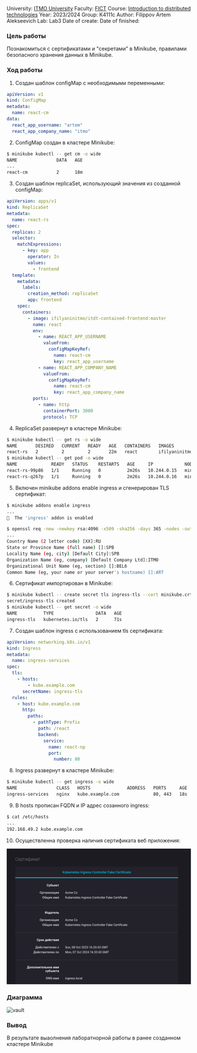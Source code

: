 University: [ITMO University](https://itmo.ru/ru/)
Faculty: [FICT](https://fict.itmo.ru)
Course: [Introduction to distributed technologies](https://github.com/itmo-ict-faculty/introduction-to-distributed-technologies)
Year: 2023/2024
Group: K4111c
Author: Filippov Artem Alekseevich
Lab: Lab3
Date of create:
Date of finished:

### Цель работы

Познакомиться с сертификатами и "секретами" в Minikube, правилами безопасного хранения данных в Minikube.

### Ход работы

1. Создан шаблон configMap с необходимыми переменными:

```yaml
apiVersion: v1
kind: ConfigMap
metadata:
  name: react-cm
data:
  react_app_username: "artem"
  react_app_company_name: "itmo"
```

2. ConfigMap создан в кластере Minikube:

```bash
$ minikube kubectl -- get cm -o wide
NAME               DATA   AGE
...
react-cm           2      18m
```

3. Создан шаблон replicaSet, использующий значения из созданной configMap:

```yaml
apiVersion: apps/v1
kind: ReplicaSet
metadata:
  name: react-rs
spec:
  replicas: 2
  selector:
    matchExpressions:
      - key: app
        operator: In
        values:
          - frontend
  template:
    metadata:
      labels:
        creation_method: replicaSet
        app: frontend
    spec:
      containers:
        - image: ifilyaninitmo/itdt-contained-frontend:master
          name: react
          env:
            - name: REACT_APP_USERNAME
              valueFrom:
                configMapKeyRef:
                  name: react-cm
                  key: react_app_username
            - name: REACT_APP_COMPANY_NAME
              valueFrom:
                configMapKeyRef:
                  name: react-cm
                  key: react_app_company_name
          ports:
            - name: http
              containerPort: 3000
              protocol: TCP
```

4. ReplicaSet развернут в кластере Minikube:

```bash
$ minikube kubectl -- get rs -o wide
NAME       DESIRED   CURRENT   READY   AGE   CONTAINERS   IMAGES                                         SELECTOR
react-rs   2         2         2       22m   react        ifilyaninitmo/itdt-contained-frontend:master   app in (frontend)
$ minikube kubectl -- get pod -o wide
NAME             READY   STATUS    RESTARTS   AGE     IP            NODE       NOMINATED NODE   READINESS GATES
react-rs-99p86   1/1     Running   0          2m26s   10.244.0.15   minikube   <none>           <none>
react-rs-q267p   1/1     Running   0          2m26s   10.244.0.16   minikube   <none>           <none>
```

5. Включен minikube addons enable ingress и сгенерирован TLS сертификат:

```bash
$ minikube addons enable ingress
...
🌟  The 'ingress' addon is enabled
```

```bash
$ openssl req -new -newkey rsa:4096 -x509 -sha256 -days 365 -nodes -out minikube.crt -keyout minikube.key
...
Country Name (2 letter code) [XX]:RU
State or Province Name (full name) []:SPB
Locality Name (eg, city) [Default City]:SPB
Organization Name (eg, company) [Default Company Ltd]:ITMO
Organizational Unit Name (eg, section) []:BEL6
Common Name (eg, your name or your server's hostname) []:ART
```

6. Сертификат импортирован в Minikube:

```bash
$ minikube kubectl -- create secret tls ingress-tls --cert minikube.crt --key minikube.key
secret/ingress-tls created
$ minikube kubectl -- get secret -o wide
NAME          TYPE                DATA   AGE
ingress-tls   kubernetes.io/tls   2      71s
```

7. Создан шаблон ingress с использованием tls сертификата:

```yaml
apiVersion: networking.k8s.io/v1
kind: Ingress
metadata:
  name: ingress-services
spec:
  tls:
    - hosts:
        - kube.example.com
      secretName: ingress-tls
  rules:
    - host: kube.example.com
      http:
        paths:
          - pathType: Prefix
            path: /react
            backend:
              service:
                name: react-np
                port:
                  number: 80
```

8. Ingress развернут в кластере Minikube:

```bash
$ minikube kubectl -- get ingress -o wide
NAME               CLASS   HOSTS              ADDRESS   PORTS     AGE
ingress-services   nginx   kube.example.com             80, 443   18s
```

9.  В hosts прописан FQDN и IP адрес созанного ingress:

```bash
$ cat /etc/hosts
...
192.168.49.2 kube.example.com
```

10. Осуществленна проверка наличия сертификата веб приложения:

![vault](../lab3/images/1.png)

### Диаграмма

![vault](../lab3/images/2.png)

### Вывод

В результате выаолнения лаборатнорной работы в ранее созданном кластере Minikube
